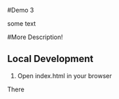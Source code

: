 #Demo 3

some text

#More Description!

## Local Development

1. Open index.html in your browser

There
